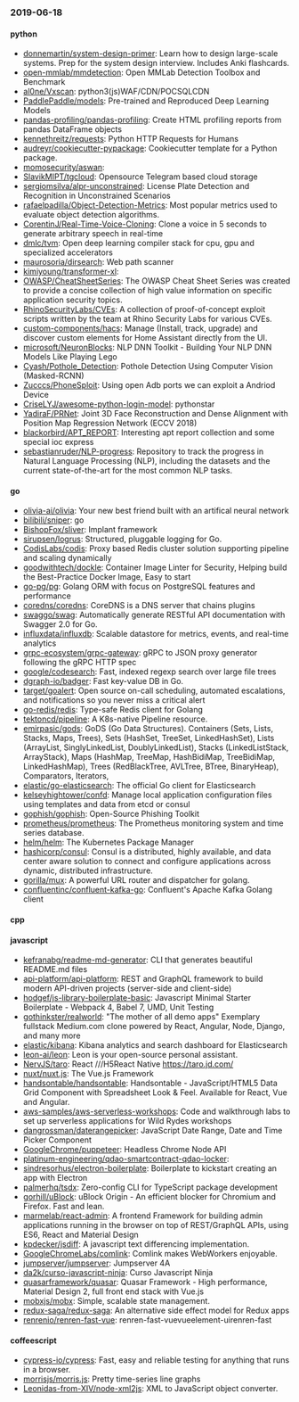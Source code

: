 ### 2019-06-18

#### python
* [donnemartin/system-design-primer](https://github.com/donnemartin/system-design-primer): Learn how to design large-scale systems. Prep for the system design interview. Includes Anki flashcards.
* [open-mmlab/mmdetection](https://github.com/open-mmlab/mmdetection): Open MMLab Detection Toolbox and Benchmark
* [al0ne/Vxscan](https://github.com/al0ne/Vxscan): python3(js)WAF/CDN/POCSQLCDN
* [PaddlePaddle/models](https://github.com/PaddlePaddle/models): Pre-trained and Reproduced Deep Learning Models 
* [pandas-profiling/pandas-profiling](https://github.com/pandas-profiling/pandas-profiling): Create HTML profiling reports from pandas DataFrame objects
* [kennethreitz/requests](https://github.com/kennethreitz/requests): Python HTTP Requests for Humans 
* [audreyr/cookiecutter-pypackage](https://github.com/audreyr/cookiecutter-pypackage): Cookiecutter template for a Python package.
* [momosecurity/aswan](https://github.com/momosecurity/aswan): 
* [SlavikMIPT/tgcloud](https://github.com/SlavikMIPT/tgcloud): Opensource Telegram based cloud storage
* [sergiomsilva/alpr-unconstrained](https://github.com/sergiomsilva/alpr-unconstrained): License Plate Detection and Recognition in Unconstrained Scenarios
* [rafaelpadilla/Object-Detection-Metrics](https://github.com/rafaelpadilla/Object-Detection-Metrics): Most popular metrics used to evaluate object detection algorithms.
* [CorentinJ/Real-Time-Voice-Cloning](https://github.com/CorentinJ/Real-Time-Voice-Cloning): Clone a voice in 5 seconds to generate arbitrary speech in real-time
* [dmlc/tvm](https://github.com/dmlc/tvm): Open deep learning compiler stack for cpu, gpu and specialized accelerators
* [maurosoria/dirsearch](https://github.com/maurosoria/dirsearch): Web path scanner
* [kimiyoung/transformer-xl](https://github.com/kimiyoung/transformer-xl): 
* [OWASP/CheatSheetSeries](https://github.com/OWASP/CheatSheetSeries): The OWASP Cheat Sheet Series was created to provide a concise collection of high value information on specific application security topics.
* [RhinoSecurityLabs/CVEs](https://github.com/RhinoSecurityLabs/CVEs): A collection of proof-of-concept exploit scripts written by the team at Rhino Security Labs for various CVEs.
* [custom-components/hacs](https://github.com/custom-components/hacs): Manage (Install, track, upgrade) and discover custom elements for Home Assistant directly from the UI.
* [microsoft/NeuronBlocks](https://github.com/microsoft/NeuronBlocks): NLP DNN Toolkit - Building Your NLP DNN Models Like Playing Lego
* [Cyash/Pothole_Detection](https://github.com/Cyash/Pothole_Detection): Pothole Detection Using Computer Vision (Masked-RCNN)
* [Zucccs/PhoneSploit](https://github.com/Zucccs/PhoneSploit): Using open Adb ports we can exploit a Andriod Device
* [CriseLYJ/awesome-python-login-model](https://github.com/CriseLYJ/awesome-python-login-model): pythonstar
* [YadiraF/PRNet](https://github.com/YadiraF/PRNet): Joint 3D Face Reconstruction and Dense Alignment with Position Map Regression Network (ECCV 2018)
* [blackorbird/APT_REPORT](https://github.com/blackorbird/APT_REPORT): Interesting apt report collection and some special ioc express
* [sebastianruder/NLP-progress](https://github.com/sebastianruder/NLP-progress): Repository to track the progress in Natural Language Processing (NLP), including the datasets and the current state-of-the-art for the most common NLP tasks.

#### go
* [olivia-ai/olivia](https://github.com/olivia-ai/olivia): Your new best friend built with an artifical neural network
* [bilibili/sniper](https://github.com/bilibili/sniper):  go 
* [BishopFox/sliver](https://github.com/BishopFox/sliver): Implant framework
* [sirupsen/logrus](https://github.com/sirupsen/logrus): Structured, pluggable logging for Go.
* [CodisLabs/codis](https://github.com/CodisLabs/codis): Proxy based Redis cluster solution supporting pipeline and scaling dynamically
* [goodwithtech/dockle](https://github.com/goodwithtech/dockle): Container Image Linter for Security, Helping build the Best-Practice Docker Image, Easy to start
* [go-pg/pg](https://github.com/go-pg/pg): Golang ORM with focus on PostgreSQL features and performance
* [coredns/coredns](https://github.com/coredns/coredns): CoreDNS is a DNS server that chains plugins
* [swaggo/swag](https://github.com/swaggo/swag): Automatically generate RESTful API documentation with Swagger 2.0 for Go.
* [influxdata/influxdb](https://github.com/influxdata/influxdb): Scalable datastore for metrics, events, and real-time analytics
* [grpc-ecosystem/grpc-gateway](https://github.com/grpc-ecosystem/grpc-gateway): gRPC to JSON proxy generator following the gRPC HTTP spec
* [google/codesearch](https://github.com/google/codesearch): Fast, indexed regexp search over large file trees
* [dgraph-io/badger](https://github.com/dgraph-io/badger): Fast key-value DB in Go.
* [target/goalert](https://github.com/target/goalert): Open source on-call scheduling, automated escalations, and notifications so you never miss a critical alert
* [go-redis/redis](https://github.com/go-redis/redis): Type-safe Redis client for Golang
* [tektoncd/pipeline](https://github.com/tektoncd/pipeline): A K8s-native Pipeline resource.
* [emirpasic/gods](https://github.com/emirpasic/gods): GoDS (Go Data Structures). Containers (Sets, Lists, Stacks, Maps, Trees), Sets (HashSet, TreeSet, LinkedHashSet), Lists (ArrayList, SinglyLinkedList, DoublyLinkedList), Stacks (LinkedListStack, ArrayStack), Maps (HashMap, TreeMap, HashBidiMap, TreeBidiMap, LinkedHashMap), Trees (RedBlackTree, AVLTree, BTree, BinaryHeap), Comparators, Iterators, 
* [elastic/go-elasticsearch](https://github.com/elastic/go-elasticsearch): The official Go client for Elasticsearch
* [kelseyhightower/confd](https://github.com/kelseyhightower/confd): Manage local application configuration files using templates and data from etcd or consul
* [gophish/gophish](https://github.com/gophish/gophish): Open-Source Phishing Toolkit
* [prometheus/prometheus](https://github.com/prometheus/prometheus): The Prometheus monitoring system and time series database.
* [helm/helm](https://github.com/helm/helm): The Kubernetes Package Manager
* [hashicorp/consul](https://github.com/hashicorp/consul): Consul is a distributed, highly available, and data center aware solution to connect and configure applications across dynamic, distributed infrastructure.
* [gorilla/mux](https://github.com/gorilla/mux): A powerful URL router and dispatcher for golang.
* [confluentinc/confluent-kafka-go](https://github.com/confluentinc/confluent-kafka-go): Confluent's Apache Kafka Golang client

#### cpp

#### javascript
* [kefranabg/readme-md-generator](https://github.com/kefranabg/readme-md-generator):  CLI that generates beautiful README.md files
* [api-platform/api-platform](https://github.com/api-platform/api-platform): REST and GraphQL framework to build modern API-driven projects (server-side and client-side)
* [hodgef/js-library-boilerplate-basic](https://github.com/hodgef/js-library-boilerplate-basic): Javascript Minimal Starter Boilerplate - Webpack 4, Babel 7, UMD, Unit Testing
* [gothinkster/realworld](https://github.com/gothinkster/realworld): "The mother of all demo apps"  Exemplary fullstack Medium.com clone powered by React, Angular, Node, Django, and many more 
* [elastic/kibana](https://github.com/elastic/kibana):  Kibana analytics and search dashboard for Elasticsearch
* [leon-ai/leon](https://github.com/leon-ai/leon):  Leon is your open-source personal assistant.
* [NervJS/taro](https://github.com/NervJS/taro):  React ///H5React Native  https://taro.jd.com/
* [nuxt/nuxt.js](https://github.com/nuxt/nuxt.js): The Vue.js Framework
* [handsontable/handsontable](https://github.com/handsontable/handsontable): Handsontable - JavaScript/HTML5 Data Grid Component with Spreadsheet Look & Feel. Available for React, Vue and Angular.
* [aws-samples/aws-serverless-workshops](https://github.com/aws-samples/aws-serverless-workshops): Code and walkthrough labs to set up serverless applications for Wild Rydes workshops
* [dangrossman/daterangepicker](https://github.com/dangrossman/daterangepicker): JavaScript Date Range, Date and Time Picker Component
* [GoogleChrome/puppeteer](https://github.com/GoogleChrome/puppeteer): Headless Chrome Node API
* [platinum-engineering/qdao-smartcontract-qdao-locker](https://github.com/platinum-engineering/qdao-smartcontract-qdao-locker): 
* [sindresorhus/electron-boilerplate](https://github.com/sindresorhus/electron-boilerplate): Boilerplate to kickstart creating an app with Electron
* [palmerhq/tsdx](https://github.com/palmerhq/tsdx): Zero-config CLI for TypeScript package development
* [gorhill/uBlock](https://github.com/gorhill/uBlock): uBlock Origin - An efficient blocker for Chromium and Firefox. Fast and lean.
* [marmelab/react-admin](https://github.com/marmelab/react-admin): A frontend Framework for building admin applications running in the browser on top of REST/GraphQL APIs, using ES6, React and Material Design
* [kpdecker/jsdiff](https://github.com/kpdecker/jsdiff): A javascript text differencing implementation.
* [GoogleChromeLabs/comlink](https://github.com/GoogleChromeLabs/comlink): Comlink makes WebWorkers enjoyable.
* [jumpserver/jumpserver](https://github.com/jumpserver/jumpserver): Jumpserver 4A 
* [da2k/curso-javascript-ninja](https://github.com/da2k/curso-javascript-ninja): Curso Javascript Ninja
* [quasarframework/quasar](https://github.com/quasarframework/quasar): Quasar Framework - High performance, Material Design 2, full front end stack with Vue.js
* [mobxjs/mobx](https://github.com/mobxjs/mobx): Simple, scalable state management.
* [redux-saga/redux-saga](https://github.com/redux-saga/redux-saga): An alternative side effect model for Redux apps
* [renrenio/renren-fast-vue](https://github.com/renrenio/renren-fast-vue): renren-fast-vuevueelement-uirenren-fast

#### coffeescript
* [cypress-io/cypress](https://github.com/cypress-io/cypress): Fast, easy and reliable testing for anything that runs in a browser.
* [morrisjs/morris.js](https://github.com/morrisjs/morris.js): Pretty time-series line graphs
* [Leonidas-from-XIV/node-xml2js](https://github.com/Leonidas-from-XIV/node-xml2js): XML to JavaScript object converter.
